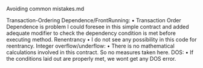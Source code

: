 Avoiding common mistakes.md

Transaction-Ordering Dependence/FrontRunning:
•	Transaction Order Dependence is problem I could foresee in this simple contract and added adequate modifier to check the dependency condition is met before executing method.
Renentrancy
•	I do not see any possibility in this code for reentrancy.
Integer overflow/underflow:
•	There is no mathematical calculations involved in this contract. So no measures taken here.
DOS:
•	If the conditions laid out are properly met, we wont get any DOS error.

